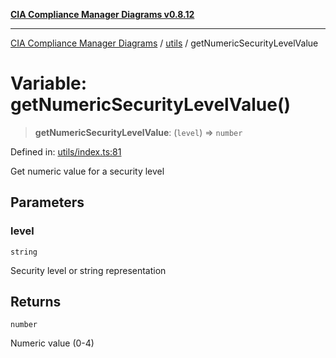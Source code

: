 [**CIA Compliance Manager Diagrams v0.8.12**](../../README.md)

***

[CIA Compliance Manager Diagrams](../../modules.md) / [utils](../README.md) / getNumericSecurityLevelValue

# Variable: getNumericSecurityLevelValue()

> **getNumericSecurityLevelValue**: (`level`) => `number`

Defined in: [utils/index.ts:81](https://github.com/Hack23/cia-compliance-manager/blob/e7811142a771ec75716a7ce3a0d60f18cb91cd06/src/utils/index.ts#L81)

Get numeric value for a security level

## Parameters

### level

`string`

Security level or string representation

## Returns

`number`

Numeric value (0-4)
